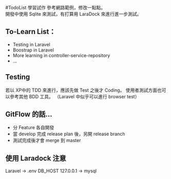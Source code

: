 #TodoList 學習試作
參考網路範例，修改一點點。    
開發中使用 Sqlite 來測試，有打算用 LaraDock 來進行進一步測試。

## To-Learn List：
- Testing in Laravel
- Boostrap in Laravel
- More learning in controller-service-repository
- ...

##  Testing
若以 XP中的 TDD 來進行，應該先做 Test 之後才 Coding。
使用者測試方面也可以參考其他 BDD 工具。
（Laravel 中似乎可以進行 browser test）

## GitFlow 的話...
- 分 Feature 各自開發
- 當 develop 完成 release plan 後，另開 release branch
- 測試完成後才會 merge 到 master

## 使用 Laradock 注意
Laravel -> .env
DB_HOST 127.0.0.1 -> mysql

